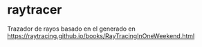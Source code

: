 # raytracer
Trazador de rayos basado en el generado en https://raytracing.github.io/books/RayTracingInOneWeekend.html
